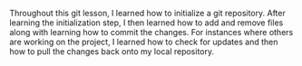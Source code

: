 Throughout this git lesson, I learned how to initialize a git repository. After learning the initialization step, I then learned how to add and remove files along with learning how to commit the changes. For instances where others are working on the project, I learned how to check for updates and then how to pull the changes back onto my local repository.
